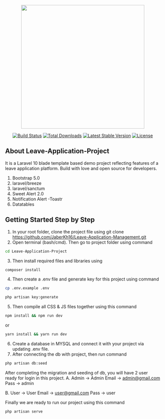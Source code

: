 <p align="center"><a href="https://laravel.com" target="_blank"><img src="https://raw.githubusercontent.com/laravel/art/master/logo-lockup/5%20SVG/2%20CMYK/1%20Full%20Color/laravel-logolockup-cmyk-red.svg" width="400"></a></p>

<p align="center">
<a href="https://travis-ci.org/laravel/framework"><img src="https://travis-ci.org/laravel/framework.svg" alt="Build Status"></a>
<a href="https://packagist.org/packages/laravel/framework"><img src="https://img.shields.io/packagist/dt/laravel/framework" alt="Total Downloads"></a>
<a href="https://packagist.org/packages/laravel/framework"><img src="https://img.shields.io/packagist/v/laravel/framework" alt="Latest Stable Version"></a>
<a href="https://packagist.org/packages/laravel/framework"><img src="https://img.shields.io/packagist/l/laravel/framework" alt="License"></a>
</p>

## About Leave-Application-Project

It is a Laravel 10 blade template based demo project reflecting features of a leave application platform. Build with love and open source for developers.

1. Bootstrap 5.0
2. laravel/breeze
3. laravel/sanctum
4. Sweet Alert 2.0
5. Notification Alert -Toastr
6. Datatables

## Getting Started Step by Step

1. In your root folder, clone the project file using git clone https://github.com/JaberKh16/Leave-Application-Management.git
2. Open terminal (bash/cmd). Then go to project folder using command

```sh
cd Leave-Application-Project
```

3. Then install required files and libraries using

```sh
composer install
```

4. Then create a .env file and generate key for this project using command

```sh
cp .env.example .env

php artisan key:generate
```

5. Then compile all CSS & JS files together using this command

```sh
npm install && npm run dev
```

or

```sh
yarn install && yarn run dev
```

6. Create a database in MYSQL and connect it with your project via updating .env file.
7. After connecting the db with project, then run command

```sh
php artisan db:seed
```

After completing the migration and seeding of db, you will have 2 user ready for login in this project.
A. Admin -> Admin
Email -> admin@gmail.com
Pass -> admin

B. User -> User
Email -> user@gmail.com
Pass -> user

Finally we are ready to run our project using this command

```sh
php artisan serve
```

